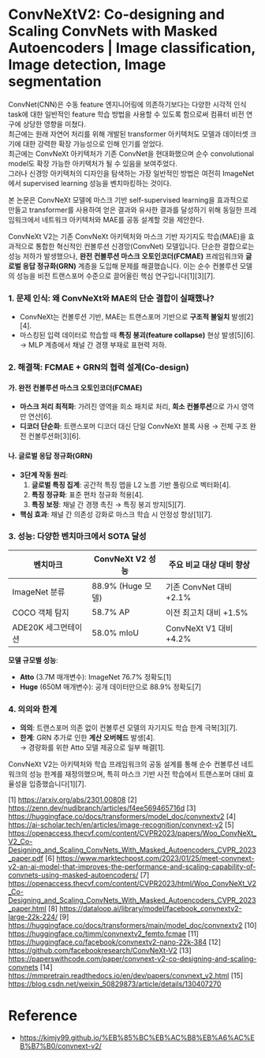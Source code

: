 # ConvNeXtV2: Co-designing and Scaling ConvNets with Masked Autoencoders | Image classification, Image detection, Image segmentation

ConvNet(CNN)은 수동 feature 엔지니어링에 의존하기보다는 다양한 시각적 인식 task에 대한 일반적인 feature 학습 방법을 사용할 수 있도록 함으로써 컴퓨터 비전 연구에 상당한 영향을 미쳤다.  
최근에는 원래 자연어 처리를 위해 개발된 transformer 아키텍처도 모델과 데이터셋 크기에 대한 강력한 확장 가능성으로 인해 인기를 얻었다.  
최근에는 ConvNeXt 아키텍처가 기존 ConvNet을 현대화했으며 순수 convolutional model도 확장 가능한 아키텍처가 될 수 있음을 보여주었다.  
그러나 신경망 아키텍처의 디자인을 탐색하는 가장 일반적인 방법은 여전히 ImageNet에서 supervised learning 성능을 벤치마킹하는 것이다.

본 논문은 ConvNeXt 모델에 마스크 기반 self-supervised learning을 효과적으로 만들고 transformer를 사용하여 얻은 결과와 유사한 결과를 달성하기 위해 동일한 프레임워크에서 네트워크 아키텍처와 MAE를 공동 설계할 것을 제안한다.

ConvNeXt V2는 기존 ConvNeXt 아키텍처와 마스크 기반 자기지도 학습(MAE)을 효과적으로 통합한 혁신적인 컨볼루션 신경망(ConvNet) 모델입니다. 단순한 결합으로는 성능 저하가 발생했으나, **완전 컨볼루션 마스크 오토인코더(FCMAE)** 프레임워크와 **글로벌 응답 정규화(GRN)** 계층을 도입해 문제를 해결했습니다. 이는 순수 컨볼루션 모델의 성능을 비전 트랜스포머 수준으로 끌어올린 핵심 연구입니다[1][3][7].

### 1. 문제 인식: 왜 ConvNeXt와 MAE의 단순 결합이 실패했나?
- ConvNeXt는 컨볼루션 기반, MAE는 트랜스포머 기반으로 **구조적 불일치** 발생[2][4].
- 마스킹된 입력 데이터로 학습할 때 **특징 붕괴(feature collapse)** 현상 발생[5][6].  
  → MLP 계층에서 채널 간 경쟁 부재로 표현력 저하.

### 2. 해결책: FCMAE + GRN의 협력 설계(Co-design)
#### 가. 완전 컨볼루션 마스크 오토인코더(FCMAE)
- **마스크 처리 최적화**: 가려진 영역을 희소 패치로 처리, **희소 컨볼루션**으로 가시 영역만 연산[6].
- **디코더 단순화**: 트랜스포머 디코더 대신 단일 ConvNeXt 블록 사용 → 전체 구조 완전 컨볼루션화[3][6].

#### 나. 글로벌 응답 정규화(GRN)
- **3단계 작동 원리**:
  1. **글로벌 특징 집계**: 공간적 특징 맵을 L2 노름 기반 풀링으로 벡터화[4].
  2. **특징 정규화**: 표준 편차 정규화 적용[4].
  3. **특징 보정**: 채널 간 경쟁 촉진 → 특징 붕괴 방지[5][7].
- **핵심 효과**: 채널 간 의존성 강화로 마스크 학습 시 안정성 향상[1][7].

### 3. 성능: 다양한 벤치마크에서 SOTA 달성
| 벤치마크         | ConvNeXt V2 성능                     | 주요 비교 대상 대비 향상 |
|------------------|---------------------------------------|--------------------------|
| ImageNet 분류    | 88.9% (Huge 모델)                    | 기존 ConvNet 대비 +2.1%  |
| COCO 객체 탐지   | 58.7% AP                             | 이전 최고치 대비 +1.5%  |
| ADE20K 세그먼테이션 | 58.0% mIoU                          | ConvNeXt V1 대비 +4.2%  |

**모델 규모별 성능**:
- **Atto** (3.7M 매개변수): ImageNet 76.7% 정확도[1]
- **Huge** (650M 매개변수): 공개 데이터만으로 88.9% 정확도[7]

### 4. 의의와 한계
- **의의**: 트랜스포머 의존 없이 컨볼루션 모델의 자기지도 학습 한계 극복[3][7].
- **한계**: GRN 추가로 인한 **계산 오버헤드** 발생[4].  
  → 경량화를 위한 Atto 모델 제공으로 일부 해결[1].

ConvNeXt V2는 아키텍처와 학습 프레임워크의 공동 설계를 통해 순수 컨볼루션 네트워크의 성능 한계를 재정의했으며, 특히 마스크 기반 사전 학습에서 트랜스포머 대비 효율성을 입증했습니다[1][7].

[1] https://arxiv.org/abs/2301.00808
[2] https://zenn.dev/nudibranch/articles/f4ee569465716d
[3] https://huggingface.co/docs/transformers/model_doc/convnextv2
[4] https://ai-scholar.tech/en/articles/image-recognition/convnext-v2
[5] https://openaccess.thecvf.com/content/CVPR2023/papers/Woo_ConvNeXt_V2_Co-Designing_and_Scaling_ConvNets_With_Masked_Autoencoders_CVPR_2023_paper.pdf
[6] https://www.marktechpost.com/2023/01/25/meet-convnext-v2-an-ai-model-that-improves-the-performance-and-scaling-capability-of-convnets-using-masked-autoencoders/
[7] https://openaccess.thecvf.com/content/CVPR2023/html/Woo_ConvNeXt_V2_Co-Designing_and_Scaling_ConvNets_With_Masked_Autoencoders_CVPR_2023_paper.html
[8] https://dataloop.ai/library/model/facebook_convnextv2-large-22k-224/
[9] https://huggingface.co/docs/transformers/main/model_doc/convnextv2
[10] https://huggingface.co/timm/convnextv2_femto.fcmae
[11] https://huggingface.co/facebook/convnextv2-nano-22k-384
[12] https://github.com/facebookresearch/ConvNeXt-V2
[13] https://paperswithcode.com/paper/convnext-v2-co-designing-and-scaling-convnets
[14] https://mmpretrain.readthedocs.io/en/dev/papers/convnext_v2.html
[15] https://blog.csdn.net/weixin_50829873/article/details/130407270

# Reference
- https://kimjy99.github.io/%EB%85%BC%EB%AC%B8%EB%A6%AC%EB%B7%B0/convnext-v2/
